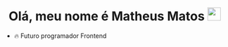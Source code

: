 
<h1 align="center">Olá, meu nome é Matheus Matos <img src="https://raw.githubusercontent.com/kaueMarques/kaueMarques/master/hi.gif" height="30px"></h1>

- 🔥 Futuro programador Frontend

<!---
- 👋 I'm a Systems Analysis and Development student, graduating this year. My goal is to become an excellent front end programmer, to the point of being proud of myself!
- 👀 I’m interested in ...
- 🌱 I’m currently learning ...
- 💞️ I’m looking to collaborate on ...
- 📫 How to reach me ...

MatheusMathos/MatheusMathos is a ✨ special ✨ repository because its `README.md` (this file) appears on your GitHub profile.
You can click the Preview link to take a look at your changes.
--->
